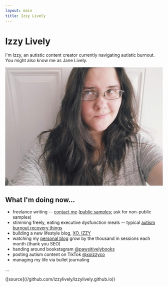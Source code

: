 ```yaml
---
layout: main
title: Izzy Lively
---
```

# Izzy Lively

I'm Izzy, an autistic content creator currently navigating autistic burnout. You might also know me as Jane Lively.

![Me, standing in front of a door and eyes looking up at an angle](/images/selfie-me-2022-05-10.jpg)

## What I'm doing now...
* freelance writing -- [contact me](https://xoizzy.co/contact/) ([public samples](/tags/#writing-samples/); ask for non-public samples)
* stimming freely, eating executive dysfunction meals -- typical [autism burnout recovery things](https://xoizzy.co/autism-burnout-recovery/)
* building a new lifestyle blog, [XO, IZZY](https://xoizzy.co/)
* watching my [personal blog](https://izzy.blog/) grow by the thousand in sessions each month (thank you SEO)
* handing around bookstagram [@pawsitivelybooks](//instagram.com/pawsitivelybooks/)
* posting autism content on TikTok [@xoizzyco](//tiktok.com/@xoizzyco)
* managing my life via bullet journaling

<p class="dots">&hellip;</p>
([source](//github.com/izzylively/izzylively.github.io))
